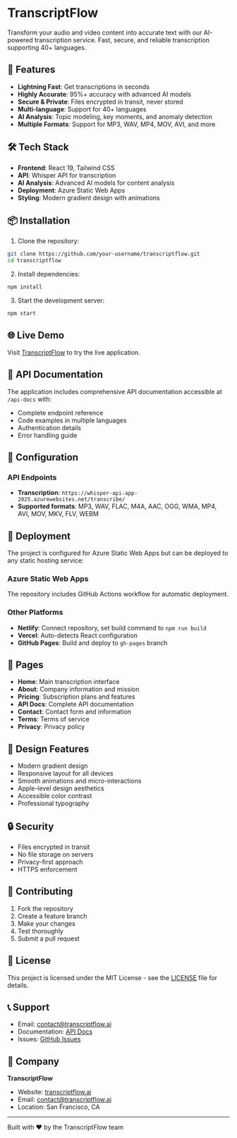 # TranscriptFlow

Transform your audio and video content into accurate text with our AI-powered transcription service. Fast, secure, and reliable transcription supporting 40+ languages.

## 🚀 Features

- **Lightning Fast**: Get transcriptions in seconds
- **Highly Accurate**: 95%+ accuracy with advanced AI models
- **Secure & Private**: Files encrypted in transit, never stored
- **Multi-language**: Support for 40+ languages
- **AI Analysis**: Topic modeling, key moments, and anomaly detection
- **Multiple Formats**: Support for MP3, WAV, MP4, MOV, AVI, and more

## 🛠️ Tech Stack

- **Frontend**: React 19, Tailwind CSS
- **API**: Whisper API for transcription
- **AI Analysis**: Advanced AI models for content analysis
- **Deployment**: Azure Static Web Apps
- **Styling**: Modern gradient design with animations

## 📦 Installation

1. Clone the repository:
```bash
git clone https://github.com/your-username/transcriptflow.git
cd transcriptflow
```

2. Install dependencies:
```bash
npm install
```

3. Start the development server:
```bash
npm start
```

## 🌐 Live Demo

Visit [TranscriptFlow](https://transcriptflow.ai) to try the live application.

## 📖 API Documentation

The application includes comprehensive API documentation accessible at `/api-docs` with:
- Complete endpoint reference
- Code examples in multiple languages
- Authentication details
- Error handling guide

## 🔧 Configuration

### API Endpoints

- **Transcription**: `https://whisper-api-app-2025.azurewebsites.net/transcribe/`
- **Supported formats**: MP3, WAV, FLAC, M4A, AAC, OGG, WMA, MP4, AVI, MOV, MKV, FLV, WEBM

## 🚀 Deployment

The project is configured for Azure Static Web Apps but can be deployed to any static hosting service:

### Azure Static Web Apps
The repository includes GitHub Actions workflow for automatic deployment.

### Other Platforms
- **Netlify**: Connect repository, set build command to `npm run build`
- **Vercel**: Auto-detects React configuration
- **GitHub Pages**: Build and deploy to `gh-pages` branch

## 📱 Pages

- **Home**: Main transcription interface
- **About**: Company information and mission
- **Pricing**: Subscription plans and features
- **API Docs**: Complete API documentation
- **Contact**: Contact form and information
- **Terms**: Terms of service
- **Privacy**: Privacy policy

## 🎨 Design Features

- Modern gradient design
- Responsive layout for all devices
- Smooth animations and micro-interactions
- Apple-level design aesthetics
- Accessible color contrast
- Professional typography

## 🔒 Security

- Files encrypted in transit
- No file storage on servers
- Privacy-first approach
- HTTPS enforcement

## 🤝 Contributing

1. Fork the repository
2. Create a feature branch
3. Make your changes
4. Test thoroughly
5. Submit a pull request

## 📄 License

This project is licensed under the MIT License - see the [LICENSE](LICENSE) file for details.

## 📞 Support

- Email: contact@transcriptflow.ai
- Documentation: [API Docs](https://transcriptflow.ai/api-docs)
- Issues: [GitHub Issues](https://github.com/your-username/transcriptflow/issues)

## 🏢 Company

**TranscriptFlow**
- Website: [transcriptflow.ai](https://transcriptflow.ai)
- Email: contact@transcriptflow.ai
- Location: San Francisco, CA

---

Built with ❤️ by the TranscriptFlow team